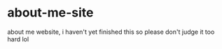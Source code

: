 # about-me-site
about me website, i haven't yet finished this so please don't judge it too hard lol
